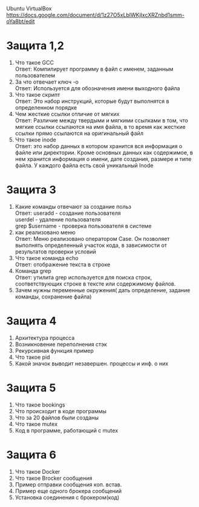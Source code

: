 <br>Ubuntu VirtualBox
https://docs.google.com/document/d/1z27O5xLblWKjIxcXRZnbd1smm-oYa8bt/edit

# Защита 1,2
1. Что такое GCC<br>
Ответ: Компилирует программу в файл с именем, заданным пользователем
2. За что отвечает ключ -o<br>
Ответ: Используется для обозначения имени выходного файла
3. Что такое скрипт<br>
Ответ: Это набор инструкций, которые будут выполнятся в определенном порядке
4. Чем жесткие ссылки отличие от мягких<br>
Ответ: Различие между твердыми и мягкими ссылками в том, что мягкие ссылки ссылаются на имя файла, в то время как жесткие ссылки прямо ссылаются на оригинальный файл
5. Что такое inode<br>
Ответ: это набор данных в котором хранится вся информация о файле или директории. Кроме основных данных как содержимое, в нем хранится информация о имени, дате создания, размере и типе файла. У каждого файла есть свой уникальный Inode
# Защита 3
1. Какие команды отвечают за создание польз<br>
Ответ: useradd - создание пользователя<br>
       userdel - удаление пользователя<br>
       grep $username - проверка пользователя в системе<br>
2. как реализовано меню<br>
Ответ: Меню реализовано оператором Case. Он позволяет выполнять определенный участок кода, в зависимости от результатов проверки условий
3. Что такое команда echo<br>
Ответ: отображение текста в строке
4. Команда grep<br>
Ответ: утилита grep используется для поиска строк, соответствующих строке в тексте или содержимому файлов.
5. Зачем нужны переменные окружения( дать определение, задание команды, сохранение файла)<br>
# Защита 4
1. Архитектура процесса<br>
2. Возникновение переполнения стэк<br>
3. Рекурсивная функция пример<br>
4. Что такое pid<br>
5. Какой значок выводит незавершен. процессы и инф. о них<br>
# Защита 5
1. Что такое bookings<br>
2. Что происходит в коде программы<br>
3. Что за 20 файлов были созданы<br>
4. Что такое mutex<br>
5. Код в программе, работающий с mutex<br>
# Защита 6
1. Что такое Docker<br>
2. Что такое Brocker сообщения<br>
3. Пример отправки сообщения коп. встав.<br>
4. Пример еще одного брокера сообщений<br>
5. Установка соединения с брокером(код)<br>
